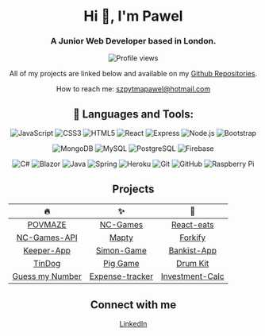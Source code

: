 <div align="center">

# Hi 👋, I'm Pawel
### A Junior Web Developer based in London.

![Profile views](https://komarev.com/ghpvc/?username=szpytma&label=Profile%20views&color=0e75b6&style=flat)

All of my projects are linked below and available on my [Github Repositories](https://github.com/Szpytma?tab=repositories).

How to reach me: [szpytmapawel@hotmail.com](mailto:szpytmapawel@hotmail.com)

## 🔨 Languages and Tools:
![JavaScript](https://img.shields.io/badge/-JavaScript-6F9C35?style=flat-square&logo=javascript&logoColor=white)
![CSS3](https://img.shields.io/badge/-CSS3-2B74B8?style=flat-square&logo=css3&logoColor=white)
![HTML5](https://img.shields.io/badge/-HTML5-E34F26?style=flat-square&logo=html5&logoColor=white)
![React](https://img.shields.io/badge/-React-61DAFB?style=flat-square&logo=react&logoColor=white)
![Express](https://img.shields.io/badge/-Express-000000?style=flat-square&logo=Express&logoColor=white)
![Node.js](https://img.shields.io/badge/-Node.js-339933?style=flat-square&logo=node.js&logoColor=white)
![Bootstrap](https://img.shields.io/badge/-Bootstrap-7952B3?style=flat-square&logo=bootstrap&logoColor=white)

![MongoDB](https://img.shields.io/badge/-MongoDB-47A248?style=flat-square&logo=mongodb&logoColor=white)
![MySQL](https://img.shields.io/badge/-MySQL-4479A1?style=flat-square&logo=mysql&logoColor=white)
![PostgreSQL](https://img.shields.io/badge/-PostgreSQL-336791?style=flat-square&logo=postgresql&logoColor=white)
![Firebase](https://img.shields.io/badge/-Firebase-FFCA28?style=flat-square&logo=firebase&logoColor=white)

![C#](https://img.shields.io/badge/-C%23-239120?style=flat-square&logo=c%20sharp&logoColor=white)
![Blazor](https://img.shields.io/badge/-Blazor-512BD4?style=flat-square&logo=blazor&logoColor=white)
![Java](https://img.shields.io/badge/-Java-007396?style=flat-square&logo=java&logoColor=white)
![Spring](https://img.shields.io/badge/-Spring-6DB33F?style=flat-square&logo=spring&logoColor=white)
![Heroku](https://img.shields.io/badge/-Heroku-430098?style=flat-square&logo=heroku&logoColor=white)
![Git](https://img.shields.io/badge/-Git-F05032?style=flat-square&logo=git&logoColor=white)
![GitHub](https://img.shields.io/badge/-GitHub-181717?style=flat-square&logo=github&logoColor=white)
![Raspberry Pi](https://img.shields.io/badge/-Raspberry%20Pi-C51A4A?style=flat-square&logo=Raspberry-Pi&logoColor=white)


## Projects

| 🔥 |  ✨ | 🌈 |
|:----------:|:---------:|:---------:|
| [POVMAZE](https://povmaze.netlify.app/) | [NC-Games](https://szpytma-nc-games.netlify.app/) | [React-eats](https://react-eats.netlify.app/) |
| [NC-Games-API](https://nc-games-rkbx.onrender.com/) | [Mapty](https://mapty-ashy.vercel.app/) | [Forkify](https://forkify-szp.netlify.app/) |
| [Keeper-App](https://szpytma-keeper-app.netlify.app/) |[Simon-Game](https://szpytma.github.io/Simon-Game) | [Bankist-App](https://bankist-app-szpytma.vercel.app/) |
| [TinDog](https://szpytma.github.io/TinDog/) | [Pig Game](https://szpytma.github.io/Pig-Game) | [Drum Kit](https://szpytma.github.io/drumKit) |
| [Guess my Number](https://guess-my-number-mate.netlify.app) |  [Expense-tracker](https://react-app-expense-tracker.netlify.app/) | [Investment-Calc](https://investment-calculator-szpytma.netlify.app/)

## Connect with me

[LinkedIn](https://linkedin.com/in/szpytma)
</div>
